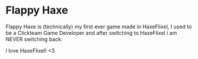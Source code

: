 # Flappy Haxe
Flappy Haxe is (technically) my first ever game made in HaxeFlixel, I used to be a Clickteam Game Developer and after switching to HaxeFlixel i am NEVER switching back.

I love HaxeFlixel! <3